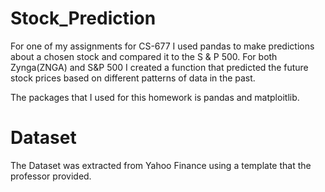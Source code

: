 # Stock_Prediction 

For one of my assignments for CS-677 I used pandas to make predictions about a chosen stock and compared it to the S & P 500. For both Zynga(ZNGA) and S&P 500 I created a function that predicted the future stock prices based on different patterns of data in the past.

The packages that I used for this homework is pandas and matploitlib.


# Dataset
The Dataset was extracted from Yahoo Finance using a template that the professor provided.
